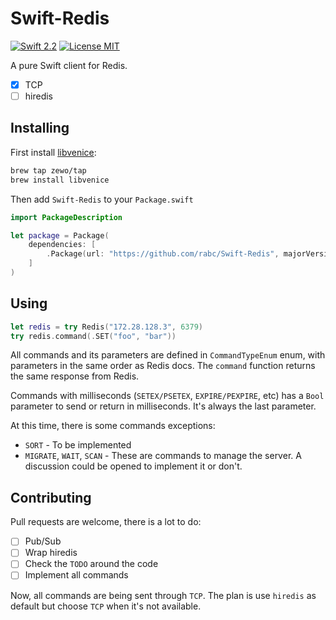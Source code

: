 Swift-Redis
======
[![Swift 2.2](https://img.shields.io/badge/Swift-2.2-orange.svg?style=flat)](https://swift.org)
[![License MIT](https://img.shields.io/badge/License-MIT-blue.svg?style=flat)](https://tldrlegal.com/license/mit-license)

A pure Swift client for Redis.

- [x] TCP
- [ ] hiredis

## Installing

First install [libvenice](https://github.com/Zewo/libvenice):

```bash
brew tap zewo/tap
brew install libvenice
```

Then add `Swift-Redis` to your `Package.swift`

```swift
import PackageDescription

let package = Package(
    dependencies: [
        .Package(url: "https://github.com/rabc/Swift-Redis", majorVersion: 0, minor: 1)
    ]
)
```

## Using

```swift
let redis = try Redis("172.28.128.3", 6379)
try redis.command(.SET("foo", "bar"))
```
All commands and its parameters are defined in `CommandTypeEnum` enum, with parameters in the same order as Redis docs. The `command` function returns the same response from Redis.

Commands with milliseconds (`SETEX/PSETEX`, `EXPIRE/PEXPIRE`, etc) has a `Bool` parameter to send or return in milliseconds. 
It's always the last parameter.

At this time, there is some commands exceptions:
* `SORT` - To be implemented
* `MIGRATE`, `WAIT`, `SCAN` - These are commands to manage the server. A discussion could be opened to implement it or don't.

## Contributing

Pull requests are welcome, there is a lot to do:
- [ ] Pub/Sub
- [ ] Wrap hiredis
- [ ] Check the `TODO` around the code
- [ ] Implement all commands

Now, all commands are being sent through `TCP`. The plan is use `hiredis` as default but choose `TCP` when it's not available.








